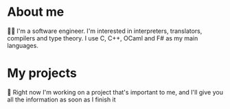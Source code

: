 # About me
🙋‍♂️ I'm a software engineer. I'm interested in interpreters, translators, compilers and type theory. I use C, C++, OCaml and F# as my main languages.

# My projects
🍔 Right now I'm working on a project that's important to me, and I'll give you all the information as soon as I finish it
